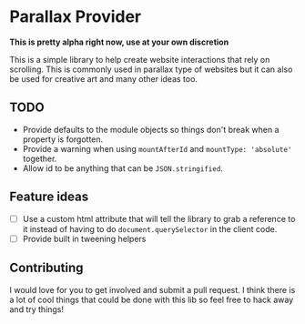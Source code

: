 # Parallax Provider

**This is pretty alpha right now, use at your own discretion**

This is a simple library to help create website interactions that rely on
scrolling. This is commonly used in parallax type of websites but it can also be
used for creative art and many other ideas too.

## TODO

- Provide defaults to the module objects so things don't break when a property
  is forgotten.
- Provide a warning when using `mountAfterId` and `mountType: 'absolute'`
  together.
- Allow id to be anything that can be `JSON.stringified`.

## Feature ideas

- [ ] Use a custom html attribute that will tell the library to grab a reference to
it instead of having to do `document.querySelector` in the client code. 
- [ ] Provide built in tweening helpers

## Contributing

I would love for you to get involved and submit a pull request. I think there is
a lot of cool things that could be done with this lib so feel free to hack away
and try things!
